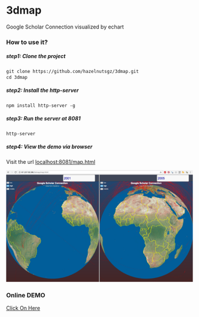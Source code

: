 # 3dmap
Google Scholar Connection visualized by echart



### How to use it?

##### step1: Clone the project

```
git clone https://github.com/hazelnutsgz/3dmap.git
cd 3dmap
```



##### step2: Install the http-server

```
npm install http-server -g
```



##### step3: Run the server at 8081

```
http-server
```



##### step4: View the demo via browser

Visit the url [localhost:8081/map.html](localhost:8081/map.html)

![](./screenshot/demo.jpg)



### Online DEMO

[Click On Here](http://67.207.92.96/3dmap/map.html)






